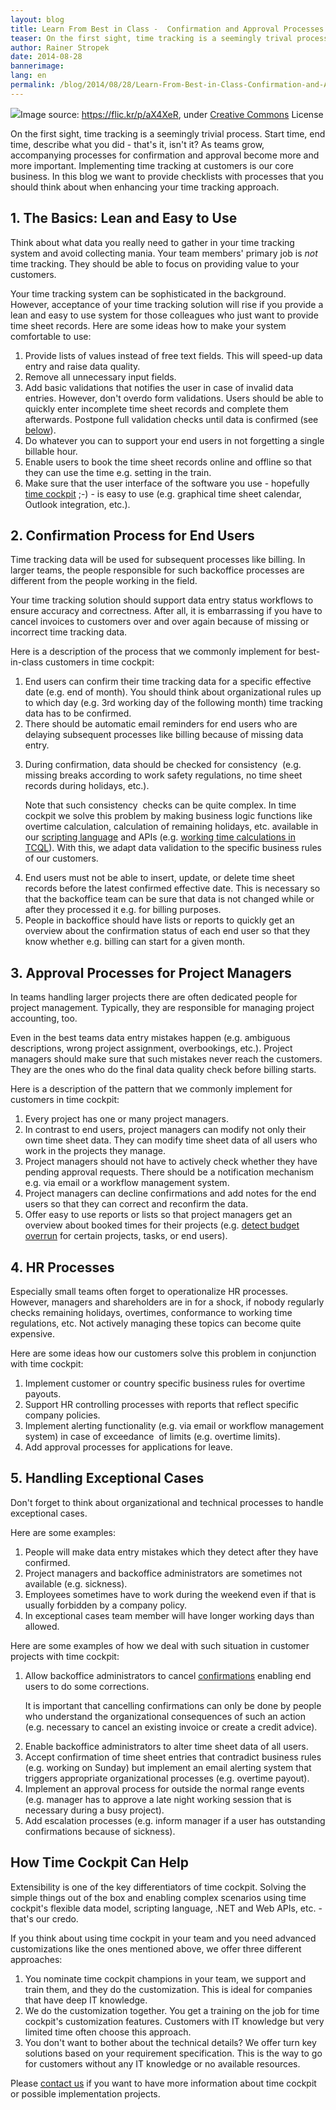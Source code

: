 ```yaml
---
layout: blog
title: Learn From Best in Class -  Confirmation and Approval Processes
teaser: On the first sight, time tracking is a seemingly trival process. Start time, end time, describe what you did - that's it, isn't it? As teams grow, accompanying processes for confirmation and approval become more and more important. Read about what the best in class companies are doing.
author: Rainer Stropek
date: 2014-08-28
bannerimage: 
lang: en
permalink: /blog/2014/08/28/Learn-From-Best-in-Class-Confirmation-and-Approval-Processes
---
```


<div class="imageCaption">
  <img src="{{site.baseurl}}/content/images/blog/2014/08/6530389351_aafa8d3fe7_b.jpg" />Image source: <a href="https://flic.kr/p/aX4XeR" target="_blank">https://flic.kr/p/aX4XeR</a>, under <a href="https://creativecommons.org/licenses/by-nc-sa/2.0/" target="_blank">Creative Commons</a> License</div><p>On the first sight, time tracking is a seemingly trivial process. Start time, end time, describe what you did - that's it, isn't it? As teams grow, accompanying processes for confirmation and approval become more and more important. Implementing time tracking at customers is our core business. In this blog we want to provide checklists with processes that you should think about when enhancing your time tracking approach.</p><h2>1. The Basics: Lean and Easy to Use</h2><p class="showcase">Think about what data you really need to gather in your time tracking system and avoid collecting mania. Your team members' primary job is <em>not</em> time tracking. They should be able to focus on providing value to your customers.</p><p>Your time tracking system can be sophisticated in the background. However, acceptance of your time tracking solution will rise if you provide a lean and easy to use system for those colleagues who just want to provide time sheet records. Here are some ideas how to make your system comfortable to use:</p><ol>
  <li>Provide lists of values instead of free text fields. This will speed-up data entry and raise data quality.</li>
  <li>Remove all unnecessary input fields.</li>
  <li>Add basic validations that notifies the user in case of invalid data entries. However, don't overdo form validations. Users should be able to quickly enter incomplete time sheet records and complete them afterwards. Postpone full validation checks until data is confirmed (see <a href="#confirm">below</a>).</li>
  <li>Do whatever you can to support your end users in not forgetting a single billable hour.</li>
  <li>Enable users to book the time sheet records online and offline so that they can use the time e.g. setting in the train.</li>
  <li>Make sure that the user interface of the software you use - hopefully <a href="~/" target="_blank">time cockpit</a> ;-) - is easy to use (e.g. graphical time sheet calendar, Outlook integration, etc.).</li>
</ol><h2>
  <a id="confirm" name="confirm" class="mce-item-anchor"></a>2. Confirmation Process for End Users</h2><p>Time tracking data will be used for subsequent processes like billing. In larger teams, the people responsible for such backoffice processes are different from the people working in the field.</p><p class="showcase">Your time tracking solution should support data entry status workflows to <span lang="EN-US">ensure accuracy and correctness</span>. After all, it is embarrassing if you have to cancel invoices to customers over and over again because of missing or incorrect time tracking data.</p><p>Here is a description of the process that we commonly implement for best-in-class customers in time cockpit:</p><ol>
  <li>End users can confirm their time tracking data for a specific effective date (e.g. end of month). You should think about organizational rules up to which day (e.g. 3rd working day of the following month) time tracking data has to be confirmed.</li>
  <li>There should be automatic email reminders for end users who are delaying subsequent processes like billing because of missing data entry.</li>
  <li>
    <p>During confirmation, data should be checked for <span lang="EN-US">consistency </span> (e.g. missing breaks according to work safety regulations, no time sheet records during holidays, etc.).</p>
    <p class="showcase">Note that such <span lang="EN-US">consistency </span> checks can be quite complex. In time cockpit we solve this problem by making business logic functions like overtime calculation, calculation of remaining holidays, etc. available in our <a href="http://help.timecockpit.com/?topic=html/c20d94e9-97dc-48a8-9171-fd3bb70dad86.htm" target="_blank">scripting language</a> and APIs (e.g. <a href="http://help.timecockpit.com/?topic=html/98574b63-c044-465d-8274-20315baf4619.htm" target="_blank">working time calculations in TCQL</a>). With this, we adapt data validation to the specific business rules of our customers.</p>
  </li>
  <li>End users must not be able to insert, update, or delete time sheet records before the latest confirmed effective date. This is necessary so that the backoffice team can be sure that data is not changed while or after they processed it e.g. for billing purposes.</li>
  <li>People in backoffice should have lists or reports to quickly get an overview about the confirmation status of each end user so that they know whether e.g. billing can start for a given month.</li>
</ol><h2>3. Approval Processes for Project Managers</h2><p>In teams handling larger projects there are often dedicated people for project management. Typically, they are responsible for managing project accounting, too.</p><p class="showcase">Even in the best teams data entry mistakes happen (e.g. ambiguous descriptions, wrong project assignment, overbookings, etc.). Project managers should make sure that such mistakes never reach the customers. They are the ones who do the final data quality check before billing starts.</p><p>Here is a description of the pattern that we commonly implement for customers in time cockpit:</p><ol>
  <li>Every project has one or many project managers.</li>
  <li>In contrast to end users, project managers can modify not only their own time sheet data. They can modify time sheet data of all users who work in the projects they manage.</li>
  <li>Project managers should not have to actively check whether they have pending approval requests. There should be a notification mechanism e.g. via email or a workflow management system.</li>
  <li>Project managers can decline confirmations and add notes for the end users so that they can correct and reconfirm the data.</li>
  <li>Offer easy to use reports or lists so that project managers get an overview about booked times for their projects (e.g. <a href="http://www.timecockpit.com/blog/2014/05/30/Warning-Emails-in-Case-of-Budget-Overrun" target="_blank">detect budget overrun</a> for certain projects, tasks, or end users).</li>
</ol><h2>4. HR Processes</h2><p class="showcase">Especially small teams often forget to operationalize HR processes. However, managers and shareholders are in for a shock, if nobody regularly checks remaining holidays, overtimes, conformance to working time regulations, etc. Not actively managing these topics can become quite expensive.</p><p>Here are some ideas how our customers solve this problem in conjunction with time cockpit:</p><ol>
  <li>Implement customer or country specific business rules for overtime payouts.</li>
  <li>Support HR controlling processes with reports that reflect specific company policies.</li>
  <li>Implement alerting functionality (e.g. via email or workflow management system) in case of <span lang="EN-US">exceedance </span> of limits (e.g. overtime limits).</li>
  <li>Add approval processes for applications for leave.</li>
</ol><h2>5. Handling Exceptional Cases</h2><p class="showcase">Don't forget to think about organizational and technical processes to handle exceptional cases.</p><p>Here are some examples:</p><ol>
  <li>People will make data entry mistakes which they detect after they have confirmed.</li>
  <li>Project managers and backoffice administrators are sometimes not available (e.g. sickness).</li>
  <li>Employees sometimes have to work during the weekend even if that is usually forbidden by a company policy.</li>
  <li>In exceptional cases team member will have longer working days than allowed.</li>
</ol><p>Here are some examples of how we deal with such situation in customer projects with time cockpit:</p><ol>
  <li>
    <p>Allow backoffice administrators to cancel <a href="#confirm">confirmations</a> enabling end users to do some corrections.</p>
    <p class="showcase">It is important that cancelling confirmations can only be done by people who understand the organizational consequences of such an action (e.g. necessary to cancel an existing invoice or create a credit advice).</p>
  </li>
  <li>Enable backoffice administrators to alter time sheet data of all users.</li>
  <li>Accept confirmation of time sheet entries that contradict business rules (e.g. working on Sunday) but implement an email alerting system that triggers appropriate organizational processes (e.g. overtime payout).</li>
  <li>Implement an approval process for outside the normal range events (e.g. manager has to approve a late night working session that is necessary during a busy project).</li>
  <li>Add escalation processes (e.g. inform manager if a user has outstanding confirmations because of sickness).</li>
</ol><h2>How Time Cockpit Can Help
<br /></h2><p class="showcase">Extensibility is one of the key differentiators of time cockpit. Solving the simple things out of the box and enabling complex scenarios using time cockpit's flexible data model, scripting language, .NET and Web APIs, etc. - that's our credo. </p><p>If you think about using time cockpit in your team and you need advanced customizations like the ones mentioned above, we offer three different approaches:</p><ol>
  <li>You nominate time cockpit champions in your team, we support and train them, and they do the customization. This is ideal for companies that have deep IT knowledge.</li>
  <li>We do the customization together. You get a training on the job for time cockpit's customization features. Customers with IT knowledge but very limited time often choose this approach.</li>
  <li>You don't want to bother about the technical details? We offer turn key solutions based on your requirement specification. This is the way to go for customers without any IT knowledge or no available resources.</li>
</ol><p>Please <a href="~/help-support/contact-us" target="_blank">contact us</a> if you want to have more information about time cockpit or possible implementation projects.</p>